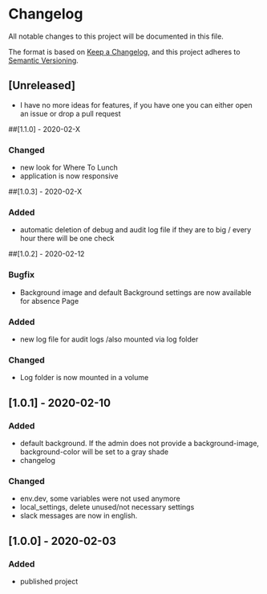 # Changelog
All notable changes to this project will be documented in this file.

The format is based on [Keep a Changelog](https://keepachangelog.com/en/1.0.0/),
and this project adheres to [Semantic Versioning](https://semver.org/spec/v2.0.0.html).

## [Unreleased]
- I have no more ideas for features, if you have one you can either open an issue or drop a pull request

##[1.1.0] - 2020-02-X
### Changed
 - new look for Where To Lunch
 - application is now responsive

##[1.0.3] - 2020-02-X
### Added
 - automatic deletion of debug and audit log file if they are to big / every hour there will be one check


##[1.0.2] - 2020-02-12
### Bugfix
- Background image and default Background settings are now available for absence Page

### Added
- new log file for audit logs /also mounted via log folder

### Changed
- Log folder is now mounted in a volume

## [1.0.1] - 2020-02-10
### Added
- default background. If the admin does not provide a background-image, background-color will be set to a gray shade
- changelog 

### Changed
- env.dev, some variables were not used anymore 
- local_settings, delete unused/not necessary settings
- slack messages are now in english.

## [1.0.0] - 2020-02-03
### Added
- published project
